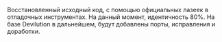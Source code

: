 Восстановленный исходный код, с помощью официальных лазеек в отладочных инструментах.
На данный момент, идентичность 80%.
На базе Devilution в дальнейшем, будут добавлены порты, исправления и доработки.
